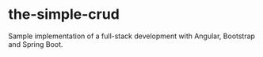 # the-simple-crud
Sample implementation of a full-stack development with Angular, Bootstrap and Spring Boot.
